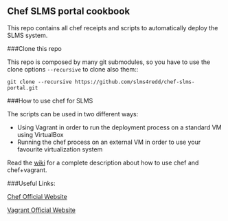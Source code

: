 ## Chef SLMS portal cookbook

This repo contains all chef receipts and scripts to automatically deploy the SLMS system.

###Clone this repo

This repo is composed by many git submodules, so you have to use the clone options ``--recursive`` to clone also them::

``git clone --recursive https://github.com/slms4redd/chef-slms-portal.git``

###How to use chef for SLMS

The scripts can be used in two different ways:

* Using Vagrant in order to run the deployment process on a standard VM using VirtualBox
* Running the chef process on an external VM in order to use your favourite virtualization system

Read the [wiki](https://github.com/slms4redd/chef-slms-portal/wiki) for a complete description about how to use chef and chef+vagrant.

###Useful Links:

[Chef Official Website](http://www.opscode.com/chef/)

[Vagrant Official Website](http://www.vagrantup.com/)
